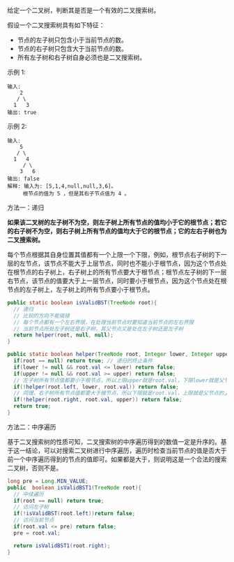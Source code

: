给定一个二叉树，判断其是否是一个有效的二叉搜索树。

假设一个二叉搜索树具有如下特征：

* 节点的左子树只包含小于当前节点的数。
* 节点的右子树只包含大于当前节点的数。
* 所有左子树和右子树自身必须也是二叉搜索树。

示例 1:
```
输入:
    2
   / \
  1   3
输出: true
```
示例 2:
```
输入:
    5
   / \
  1   4
     / \
    3   6
输出: false
解释: 输入为: [5,1,4,null,null,3,6]。
     根节点的值为 5 ，但是其右子节点值为 4 。
```



方法一：递归

**如果该二叉树的左子树不为空，则左子树上所有节点的值均小于它的根节点；若它的右子树不为空，则右子树上所有节点的值均大于它的根节点；它的左右子树也为二叉搜索树。**

每个节点根据其自身位置其值都有一个上限一个下限，例如，根节点右子树的下一层的左节点，该节点不能大于上层节点，同时也不能小于根节点，因为这个节点处在根节点的右子树上，右子树上的所有节点要大于根节点；根节点左子树的下一层右节点，该节点的值要大于上一层节点，同时要小于根节点，因为这个节点处在根节点的左子树上，左子树上的所有节点要小于根节点。

```java
public static boolean isValidBST(TreeNode root){
  // 递归
  // 比较的方向不能搞错
  // 每个节点都有一个左右界限，在处理当前节点时要知道当前节点的左右界限
  // 当前节点所处左子树还是右子树，其父节点又是处在左子树还是左子树
  return helper(root, null, null);
}

public static boolean helper(TreeNode root, Integer lower, Integer upper){
  if(root == null) return true; // 递归的终止条件
  if(lower != null && root.val <= lower) return false;
  if(upper != null && root.val >= upper) return false;
  // 左子树所有节点值都要小于根节点，所以上限upper就是root.val，下限lower就是父节点的下限
  if(!helper(root.left, lower, root.val)) return false;
  // 同理，右子树所有节点值都要大于根节点，所以下限就是root.val，上限就是父节点的上限
  if(!helper(root.right, root.val, upper)) return false;
  return true;
}
```



方法二：中序遍历

基于二叉搜索树的性质可知，二叉搜索树的中序遍历得到的数值一定是升序的。基于这一结论，可以对搜索二叉树进行中序遍历，遍历时检查当前节点的值是否大于前一个中序遍历得到的节点的值即可。如果都是大于，则说明这是一个合法的搜索二叉树，否则不是。

```java
long pre = Long.MIN_VALUE;
public  boolean isValidBST1(TreeNode root){
  // 中续遍历
  if(root == null) return true;
  // 访问左子树
  if(!isValidBST(root.left))return false;
  // 访问当前节点
  if(root.val <= pre) return false;
  pre = root.val;

  return isValidBST1(root.right);
}
```



